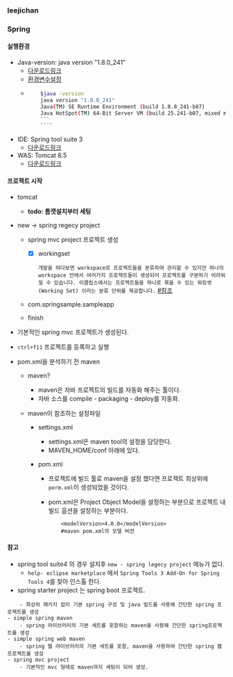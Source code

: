### leejichan

### Spring

#### 실행환경

- Java-version: java version "1.8.0_241"
  - [다운로드링크](https://www.oracle.com/java/technologies/javase-jdk8-downloads.html)
  - [환경변수설정](https://macchiato.tistory.com/9)
  - `````bash
        $java -version
        java version "1.8.0_241"
        Java(TM) SE Runtime Environment (build 1.8.0_241-b07)
        Java HotSpot(TM) 64-Bit Server VM (build 25.241-b07, mixed mode)
        ```
        ````
    `````
- IDE: Spring tool suite 3
  - [다운로드링크](https://github.com/spring-projects/toolsuite-distribution/wiki/Spring-Tool-Suite-3)
- WAS: Tomcat 8.5
  - [다운로드링크](http://mirror.apache-kr.org/tomcat/tomcat-8/v8.5.53/bin/apache-tomcat-8.5.53-windows-x64.zip)

#### 프로잭트 시작

- tomcat

  - **todo: 톰캣설치부터 세팅**

- new -> spring regecy project

  - spring mvc project 프로젝트 생성

    - [x] workingset

      `개발을 하다보면 workspace로 프로젝트들을 분류하여 관리할 수 있지만 하나의 workspace 안에서 여러가지 프로젝트들이 생성되어 프로젝트를 구분하기 어려워 질 수 있습니다. 이클립스에서는 프로젝트들을 하나로 묶을 수 있는 워킹셋(Working Set) 이라는 분류 단위를 제공합니다.`
      [#참조](https://dololak.tistory.com/451)

  - com.springsample.sampleapp
  - finish

- 기본적인 spring mvc 프로젝트가 생성된다.

- `ctrl+f11` 프로젝트를 등록하고 실행

- pom.xml을 분석하기 전 maven

  - maven?

    - maven은 자바 프로젝트의 빌드를 자동화 해주는 툴이다.
    - 자바 소스를 compile - packaging - deploy를 자동화.

  - maven이 참조하는 설정파일

    - settings.xml

      - settings.xml은 maven tool의 설정을 담당한다.
      - MAVEN_HOME/conf 아래에 있다.

    - pom.xml

      - 프로젝트에 빌드 툴로 maven을 설정 했다면 프로젝트 최상위에 `porm.xml`이 생성되었을 것이다.
      - pom.xml은 Project Object Model을 설정하는 부분으로 프로젝트 내 빌드 옵션을 설정하는 부분이다.

        ```
            <modelVersion>4.0.0</modelVersion>
            #maven pom.xml의 모델 버전

        ```

#### 참고

- spring tool suite4 의 경우 설치후 `new - spring legecy project` 메뉴가 없다.
  - `help- eclipse marketplace` 에서 `Spring Tools 3 Add-On for Spring Tools 4`를 찾아 인스톨 한다.
- spring starter project 는 spring boot 프로젝트.

```- simple java
    - 최상위 패키지 없이 기본 spring 구성 및 java 빌드를 사용해 간단한 spring 프로젝트를 생성
- simple spring maven
    - spring 라이브러리의 기본 세트를 포함하는 maven을 사용해 간단한 spring프로젝트를 생성
- simple spring web maven
    - spring 웹 라이브러리의 기본 세트를 포함, maven을 사용하여 간단한 spring 웹 프로젝트를 생성
- spring mvc project
    - 기본적인 mvc 형태로 maven까지 세팅이 되어 생성.
```
